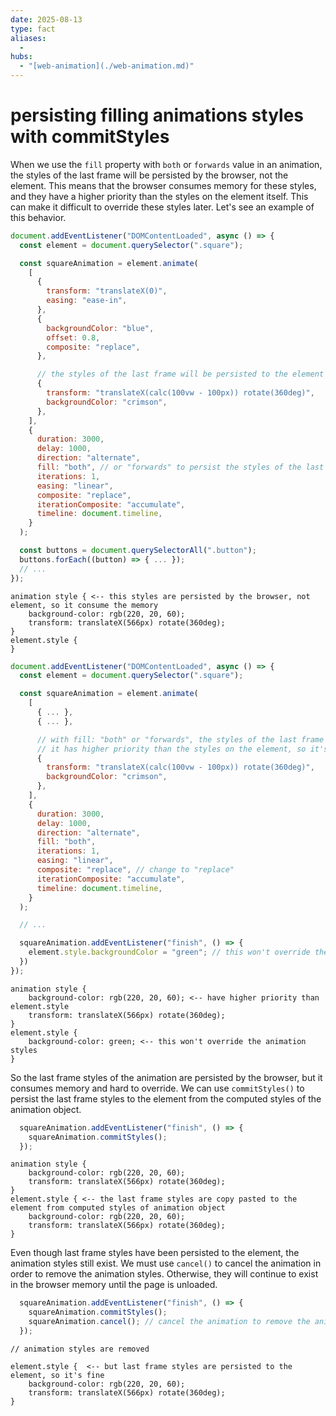 ```yaml
---
date: 2025-08-13
type: fact
aliases:
  -
hubs:
  - "[web-animation](./web-animation.md)"
---
```


# persisting filling animations styles with commitStyles

When we use the `fill` property with `both` or `forwards` value in an animation, the styles of the last frame will be persisted by the browser, not the element. This means that the browser consumes memory for these styles, and they have a higher priority than the styles on the element itself. This can make it difficult to override these styles later. Let's see an example of this behavior.

```js
document.addEventListener("DOMContentLoaded", async () => {
  const element = document.querySelector(".square");

  const squareAnimation = element.animate(
    [
      {
        transform: "translateX(0)",
        easing: "ease-in",
      },
      {
        backgroundColor: "blue",
        offset: 0.8,
        composite: "replace",
      },

      // the styles of the last frame will be persisted to the element
      {
        transform: "translateX(calc(100vw - 100px)) rotate(360deg)",
        backgroundColor: "crimson",
      },
    ],
    {
      duration: 3000,
      delay: 1000,
      direction: "alternate",
      fill: "both", // or "forwards" to persist the styles of the last frame to the element
      iterations: 1,
      easing: "linear",
      composite: "replace",
      iterationComposite: "accumulate",
      timeline: document.timeline,
    }
  );

  const buttons = document.querySelectorAll(".button");
  buttons.forEach((button) => { ... });
  // ...
});
```


```
animation style { <-- this styles are persisted by the browser, not element, so it consume the memory
    background-color: rgb(220, 20, 60);
    transform: translateX(566px) rotate(360deg);
}
element.style {
}
```

```js
document.addEventListener("DOMContentLoaded", async () => {
  const element = document.querySelector(".square");

  const squareAnimation = element.animate(
    [
      { ... },
      { ... },

      // with fill: "both" or "forwards", the styles of the last frame will be persisted by the browser
      // it has higher priority than the styles on the element, so it's hard to be overridden
      {
        transform: "translateX(calc(100vw - 100px)) rotate(360deg)",
        backgroundColor: "crimson",
      },
    ],
    {
      duration: 3000,
      delay: 1000,
      direction: "alternate",
      fill: "both",
      iterations: 1,
      easing: "linear",
      composite: "replace", // change to "replace"
      iterationComposite: "accumulate",
      timeline: document.timeline,
    }
  );

  // ...

  squareAnimation.addEventListener("finish", () => {
    element.style.backgroundColor = "green"; // this won't override the animation styles
  })
});
```

```
animation style {
    background-color: rgb(220, 20, 60); <-- have higher priority than element.style
    transform: translateX(566px) rotate(360deg);
}
element.style {
    background-color: green; <-- this won't override the animation styles
}
```

So the last frame styles of the animation are persisted by the browser, but it consumes memory and hard to override. We can use `commitStyles()` to persist the last frame styles to the element from the computed styles of the animation object.

```js
  squareAnimation.addEventListener("finish", () => {
    squareAnimation.commitStyles();
  });
```


```
animation style {
    background-color: rgb(220, 20, 60);
    transform: translateX(566px) rotate(360deg);
}
element.style { <-- the last frame styles are copy pasted to the element from computed styles of animation object
    background-color: rgb(220, 20, 60);
    transform: translateX(566px) rotate(360deg);
}
```

Even though last frame styles have been persisted to the element, the animation styles still exist. We must use `cancel()` to cancel the animation in order to remove the animation styles. Otherwise, they will continue to exist in the browser memory until the page is unloaded.

```js
  squareAnimation.addEventListener("finish", () => {
    squareAnimation.commitStyles();
    squareAnimation.cancel(); // cancel the animation to remove the animation styles
  });
```


```
// animation styles are removed

element.style {  <-- but last frame styles are persisted to the element, so it's fine
    background-color: rgb(220, 20, 60);
    transform: translateX(566px) rotate(360deg);
}
```
